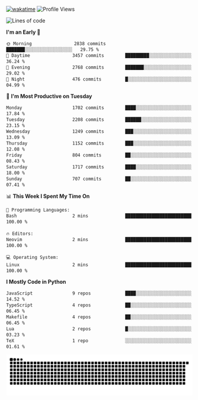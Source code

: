 [![wakatime](https://wakatime.com/badge/user/b920b284-3cde-4cd4-b72e-f7f22d050b16.svg)](https://wakatime.com/@b920b284-3cde-4cd4-b72e-f7f22d050b16)
![Profile Views](http://img.shields.io/badge/Profile%20Views-4586-blue)
<!--START_SECTION:waka-->
![Lines of code](https://img.shields.io/badge/From%20Hello%20World%20I%27ve%20Written-7.3%20million%20lines%20of%20code-blue)

**I'm an Early 🐤** 

```text
🌞 Morning                2838 commits        ███████░░░░░░░░░░░░░░░░░░   29.75 % 
🌆 Daytime                3457 commits        █████████░░░░░░░░░░░░░░░░   36.24 % 
🌃 Evening                2768 commits        ███████░░░░░░░░░░░░░░░░░░   29.02 % 
🌙 Night                  476 commits         █░░░░░░░░░░░░░░░░░░░░░░░░   04.99 % 
```
📅 **I'm Most Productive on Tuesday** 

```text
Monday                   1702 commits        ████░░░░░░░░░░░░░░░░░░░░░   17.84 % 
Tuesday                  2208 commits        ██████░░░░░░░░░░░░░░░░░░░   23.15 % 
Wednesday                1249 commits        ███░░░░░░░░░░░░░░░░░░░░░░   13.09 % 
Thursday                 1152 commits        ███░░░░░░░░░░░░░░░░░░░░░░   12.08 % 
Friday                   804 commits         ██░░░░░░░░░░░░░░░░░░░░░░░   08.43 % 
Saturday                 1717 commits        ████░░░░░░░░░░░░░░░░░░░░░   18.00 % 
Sunday                   707 commits         ██░░░░░░░░░░░░░░░░░░░░░░░   07.41 % 
```


📊 **This Week I Spent My Time On** 

```text
💬 Programming Languages: 
Bash                     2 mins              █████████████████████████   100.00 % 

🔥 Editors: 
Neovim                   2 mins              █████████████████████████   100.00 % 

💻 Operating System: 
Linux                    2 mins              █████████████████████████   100.00 % 
```

**I Mostly Code in Python** 

```text
JavaScript               9 repos             ████░░░░░░░░░░░░░░░░░░░░░   14.52 % 
TypeScript               4 repos             ██░░░░░░░░░░░░░░░░░░░░░░░   06.45 % 
Makefile                 4 repos             ██░░░░░░░░░░░░░░░░░░░░░░░   06.45 % 
Lua                      2 repos             █░░░░░░░░░░░░░░░░░░░░░░░░   03.23 % 
TeX                      1 repo              ░░░░░░░░░░░░░░░░░░░░░░░░░   01.61 % 
```




<!--END_SECTION:waka-->
![Snake animation](https://raw.githubusercontent.com/timmypidashev/timmypidashev/main/commits.svg)
